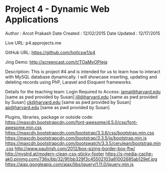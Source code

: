 # Project 4 - Dynamic Web Applications

Author       : Arcot Prakash
Date Created : 12/02/2015
Date Updated : 12/17/2015

Live URL: p4.approjects.me

GitHub URL: https://github.com/hotlcsw1/p4

Jing Demo: http://screencast.com/t/TOaMvOPIejq

Description:
    This is project #4 and is intended for us to learn how to interact with MySQL database dynamically.  I will showcase inserting, updating and deleting records using PhP, Laravel and Eloquent frameworks.

Details for the teaching team:
Login Required to Access:
    jamal@harvard.edu [same as pwd provided by Susan]
    jill@harvard.edu [same as pwd provided by Susan]
    ck@harvard.edu [same as pwd provided by Susan]
    ap@harvard.edu [same as pwd provided by Susan]

Plugins, libraries, package or outside code:
    https://maxcdn.bootstrapcdn.com/font-awesome/4.5.0/css/font-awesome.min.css
    https://maxcdn.bootstrapcdn.com/bootstrap/3.3.6/css/bootstrap.min.css
    https://maxcdn.bootstrapcdn.com/bootstrap/3.3.5/js/bootstrap.min.js
    https://maxcdn.bootstrapcdn.com/bootswatch/3.3.5/cerulean/bootstrap.min.css
    http://www.paulirish.com/2012/box-sizing-border-box-ftw/
    http://mystrd.at/modern-clean-css-sticky-footer
    https://s-media-cache-ak0.pinimg.com/736x/bb/32/9f/bb329f3c45502103a81002685ab129ef.jpg
    https://ajax.googleapis.com/ajax/libs/jquery/1.11.0/jquery.min.js
